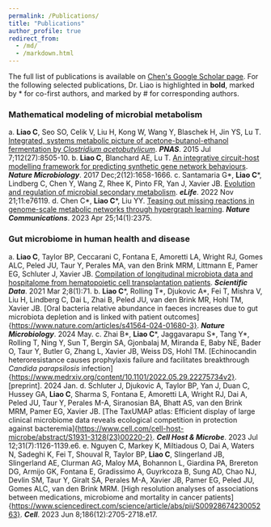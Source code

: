 ```yaml
---
permalink: /Publications/
title: "Publications"
author_profile: true
redirect_from: 
  - /md/
  - /markdown.html
---
```


The full list of publications is available on [Chen's Google Scholar page](https://scholar.google.com/citations?user=76A3n8IAAAAJ&hl=en).
For the following selected publications, Dr. Liao is highlighted in **bold**, marked by * for co-first authors, and marked by # for corresponding authors.

### Mathematical modeling of microbial metabolism
a. **Liao C**, Seo SO, Celik V, Liu H, Kong W, Wang Y, Blaschek H, Jin YS, Lu T. [Integrated, systems
metabolic picture of acetone-butanol-ethanol fermentation by *Clostridium acetobutylicum*](https://www.pnas.org/doi/full/10.1073/pnas.1423143112). ***PNAS***.
2015 Jul 7;112(27):8505-10.
b. **Liao C**, Blanchard AE, Lu T. [An integrative circuit-host modelling framework for predicting
synthetic gene network behaviours](https://www.nature.com/articles/s41564-017-0022-5). ***Nature Microbiology***. 2017 Dec;2(12):1658-1666.
c. Santamaria G*, **Liao C***, Lindberg C, Chen Y, Wang Z, Rhee K, Pinto FR, Yan J, Xavier
JB. [Evolution and regulation of microbial secondary metabolism](https://elifesciences.org/articles/76119). ***eLife***. 2022 Nov 21;11:e76119.
d. Chen C*, **Liao C***, Liu YY. [Teasing out missing reactions in genome-scale metabolic
networks through hypergraph learning](https://www.nature.com/articles/s41467-023-38110-7). ***Nature Communications***. 2023 Apr 25;14(1):2375.

### Gut microbiome in human health and disease
a. **Liao C**, Taylor BP, Ceccarani C, Fontana E, Amoretti LA, Wright RJ, Gomes ALC, Peled JU, Taur
Y, Perales MA, van den Brink MRM, Littmann E, Pamer EG, Schluter J, Xavier JB. [Compilation of
longitudinal microbiota data and hospitalome from hematopoietic cell transplantation patients](https://www.nature.com/articles/s41597-021-00860-8). ***Scientific
Data***. 2021 Mar 2;8(1):71.
b. **Liao C***, Rolling T*, Djukovic A*, Fei T, Mishra V, Liu H, Lindberg C, Dai L, Zhai B, Peled
JU, van den Brink MR, Hohl TM, Xavier JB. [Oral bacteria relative abundance in faeces increases due to gut microbiota depletion and is linked with patient outcomes]{https://www.nature.com/articles/s41564-024-01680-3}. ***Nature Microbiology***. 2024 May.
c. Zhai B*, **Liao C***, Jaggavarapu S*, Tang Y*, Rolling T, Ning Y, Sun T, Bergin SA,
Gjonbalaj M, Miranda E, Baby NE, Bader O, Taur Y, Butler G, Zhang L, Xavier JB, Weiss DS, Hohl
TM. [Echinocandin heteroresistance causes prophylaxis failure and facilitates breakthrough *Candida
parapsilosis* infection]{https://www.medrxiv.org/content/10.1101/2022.05.29.22275734v2}. [preprint]. 2024 Jan.
d. Schluter J, Djukovic A, Taylor BP, Yan J, Duan C, Hussey GA, **Liao C**, Sharma S, Fontana E, Amoretti LA, Wright RJ, Dai A, Peled JU, Taur Y, Perales M-A, Siranosian BA, Bhatt AS, van den Brink MRM, Pamer EG, Xavier JB. [The TaxUMAP atlas: Efficient display of large clinical microbiome data reveals ecological competition in protection against bacteremia]{https://www.cell.com/cell-host-microbe/abstract/S1931-3128(23)00220-2}. ***Cell Host & Microbe***. 2023 Jul 12;31(7):1126-1139.e6.
e. Nguyen C, Markey K, Miltiadous O, Dai A, Waters N, Sadeghi K, Fei T, Shouval R, Taylor BP, **Liao C**, Slingerland JB, Slingerland AE, Clurman AG, Maloy MA, Bohannon L, Giardina PA, Brereton DG, Armijo GK, Fontana E, Gradissimo A, Guyrkcoza B, Sung AD, Chao NJ, Devlin SM, Taur Y, Giralt SA, Perales M-A, Xavier JB, Pamer EG, Peled JU, Gomes ALC, van den Brink MRM. [High resolution analyses of associations between medications, microbiome and mortality in cancer patients]{https://www.sciencedirect.com/science/article/abs/pii/S0092867423005263}. ***Cell***. 2023 Jun 8;186(12):2705-2718.e17.

